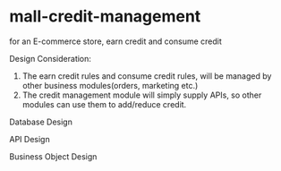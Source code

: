 # mall-credit-management
for an E-commerce store, earn credit and consume credit

Design Consideration:
1. The earn credit rules and consume credit rules, will be managed by other business modules(orders, marketing etc.)
2. The credit management module will simply supply APIs, so other modules can use them to add/reduce credit.

Database Design

API Design

Business Object Design
